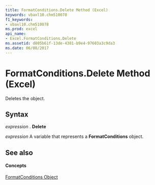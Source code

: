 ```yaml
---
title: FormatConditions.Delete Method (Excel)
keywords: vbaxl10.chm510078
f1_keywords:
- vbaxl10.chm510078
ms.prod: excel
api_name:
- Excel.FormatConditions.Delete
ms.assetid: d805b61f-13de-4381-b9e4-97603a3c9da3
ms.date: 06/08/2017
---
```



# FormatConditions.Delete Method (Excel)

Deletes the object.


## Syntax

 _expression_ . **Delete**

 _expression_ A variable that represents a **FormatConditions** object.


## See also


#### Concepts


[FormatConditions Object](Excel.FormatConditions.md)

